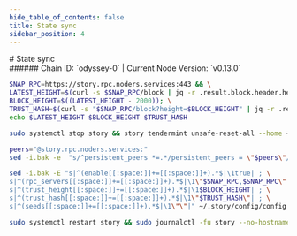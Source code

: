 ```yaml
---
hide_table_of_contents: false
title: State sync
sidebar_position: 4
---
```


<div class="h1-with-icon icon-story">
# State sync
</div>
###### Chain ID: `odyssey-0` | Current Node Version: `v0.13.0`

```bash
SNAP_RPC=https://story.rpc.noders.services:443 && \
LATEST_HEIGHT=$(curl -s $SNAP_RPC/block | jq -r .result.block.header.height); \
BLOCK_HEIGHT=$((LATEST_HEIGHT - 2000)); \
TRUST_HASH=$(curl -s "$SNAP_RPC/block?height=$BLOCK_HEIGHT" | jq -r .result.block_id.hash) && \
echo $LATEST_HEIGHT $BLOCK_HEIGHT $TRUST_HASH
```
```bash
sudo systemctl stop story && story tendermint unsafe-reset-all --home ~/.story --keep-addr-book
```
```bash
peers="@story.rpc.noders.services:"
sed -i.bak -e  "s/^persistent_peers *=.*/persistent_peers = \"$peers\"/" ~/.story/config/config.toml
```
```bash
sed -i.bak -E "s|^(enable[[:space:]]+=[[:space:]]+).*$|\1true| ; \
s|^(rpc_servers[[:space:]]+=[[:space:]]+).*$|\1\"$SNAP_RPC,$SNAP_RPC\"| ; \
s|^(trust_height[[:space:]]+=[[:space:]]+).*$|\1$BLOCK_HEIGHT| ; \
s|^(trust_hash[[:space:]]+=[[:space:]]+).*$|\1\"$TRUST_HASH\"| ; \
s|^(seeds[[:space:]]+=[[:space:]]+).*$|\1\"\"|" ~/.story/config/config.toml
```
```bash
sudo systemctl restart story && sudo journalctl -fu story --no-hostname -o cat
```